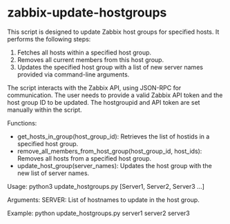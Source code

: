# zabbix-update-hostgroups
This script is designed to update Zabbix host groups for specified hosts. It performs the following steps:

1. Fetches all hosts within a specified host group.
2. Removes all current members from this host group.
3. Updates the specified host group with a list of new server names provided via command-line arguments.

The script interacts with the Zabbix API, using JSON-RPC for communication. The user needs to provide a valid Zabbix API token and the host group ID to be updated. 
The hostgroupid and API token are set manually within the script.

Functions:
- get_hosts_in_group(host_group_id): Retrieves the list of hostids in a specified host group.
- remove_all_members_from_host_group(host_group_id, host_ids): Removes all hosts from a specified host group.
- update_host_group(server_names): Updates the host group with the new list of server names.

Usage:
    python3 update_hostgroups.py [Server1, Server2, Server3 ...]

Arguments:
    SERVER: List of hostnames to update in the host group.

Example:
    python update_hostgroups.py server1 server2 server3
